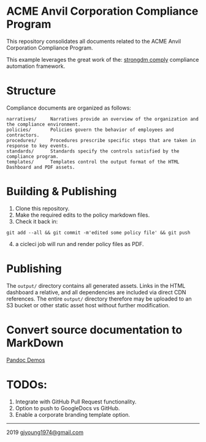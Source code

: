 # ACME Anvil Corporation Compliance Program

This repository consolidates all documents related to the ACME Anvil Corporation Compliance Program.

This example leverages the great work of the: [strongdm comply](https://github.com/strongdm/comply) compliance automation framework.

# Structure

Compliance documents are organized as follows:

```
narratives/     Narratives provide an overview of the organization and the compliance environment.
policies/       Policies govern the behavior of employees and contractors.
procedures/     Procedures prescribe specific steps that are taken in response to key events.
standards/      Standards specify the controls satisfied by the compliance program.
templates/      Templates control the output format of the HTML Dashboard and PDF assets.
```

# Building & Publishing

1. Clone this repository.
1. Make the required edits to the policy markdown files.
1. Check it back in:

```shell
git add --all && git commit -m'edited some policy file' && git push
```

4. a cicleci job will run and render policy files as PDF.

# Publishing

The `output/` directory contains all generated assets. Links in the HTML dashboard a relative, and all dependencies are included via direct CDN references. The entire `output/` directory therefore may be uploaded to an S3 bucket or other static asset host without further modification.

# Convert source documentation to MarkDown

[Pandoc Demos](https://pandoc.org/demos.html)

# TODOs:

1. Integrate with GitHub Pull Request functionality.
2. Option to push to GoogleDocs vs GitHub.
3. Enable a corporate branding template option.

---

2019 gjyoung1974@gmail.com
